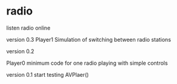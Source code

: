 # radio
listen radio online

version 0.3
Player1
Simulation of switching between radio stations

version 0.2

Player0
minimum code for one radio playing with simple controls

version 0.1
start testing AVPlaer()
